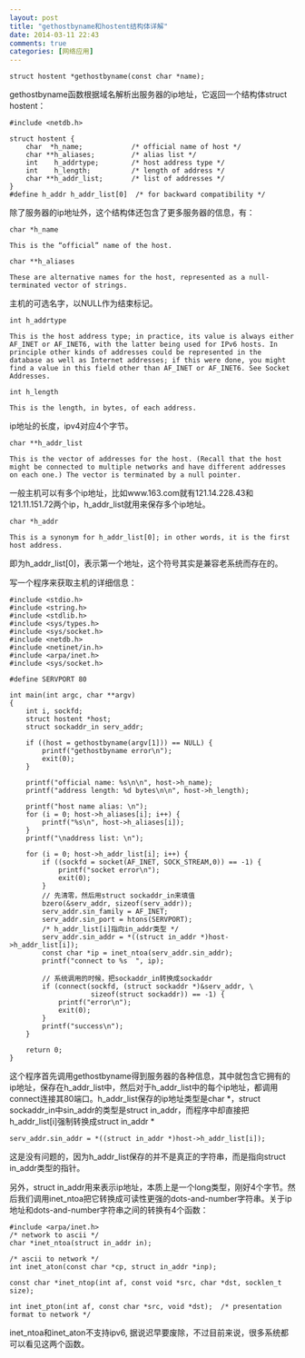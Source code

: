 ```yaml
---
layout: post
title: "gethostbyname和hostent结构体详解"
date: 2014-03-11 22:43
comments: true
categories: [网络应用]
---
```

```
struct hostent *gethostbyname(const char *name);
```
gethostbyname函数根据域名解析出服务器的ip地址，它返回一个结构体struct hostent：
```
#include <netdb.h>

struct hostent {
	char  *h_name;            /* official name of host */
	char **h_aliases;         /* alias list */
	int    h_addrtype;        /* host address type */
	int    h_length;          /* length of address */
	char **h_addr_list;       /* list of addresses */
}
#define h_addr h_addr_list[0]  /* for backward compatibility */
```

除了服务器的ip地址外，这个结构体还包含了更多服务器的信息，有：
```
char *h_name

This is the “official” name of the host. 
```
```
char **h_aliases

These are alternative names for the host, represented as a null-terminated vector of strings. 
```
主机的可选名字，以NULL作为结束标记。
<!--more-->
```
int h_addrtype

This is the host address type; in practice, its value is always either AF_INET or AF_INET6, with the latter being used for IPv6 hosts. In principle other kinds of addresses could be represented in the database as well as Internet addresses; if this were done, you might find a value in this field other than AF_INET or AF_INET6. See Socket Addresses. 
```
```
int h_length

This is the length, in bytes, of each address. 
```
ip地址的长度，ipv4对应4个字节。
```
char **h_addr_list

This is the vector of addresses for the host. (Recall that the host might be connected to multiple networks and have different addresses on each one.) The vector is terminated by a null pointer. 
```
一般主机可以有多个ip地址，比如www.163.com就有121.14.228.43和121.11.151.72两个ip，h_addr_list就用来保存多个ip地址。
```
char *h_addr

This is a synonym for h_addr_list[0]; in other words, it is the first host address.
```
即为h_addr_list[0]，表示第一个地址，这个符号其实是兼容老系统而存在的。


写一个程序来获取主机的详细信息：

```
#include <stdio.h>
#include <string.h>
#include <stdlib.h>
#include <sys/types.h>
#include <sys/socket.h>
#include <netdb.h>
#include <netinet/in.h>
#include <arpa/inet.h>
#include <sys/socket.h>

#define SERVPORT 80

int main(int argc, char **argv)
{
    int i, sockfd;
    struct hostent *host;
    struct sockaddr_in serv_addr;

    if ((host = gethostbyname(argv[1])) == NULL) {
        printf("gethostbyname error\n");
        exit(0);
    }

    printf("official name: %s\n\n", host->h_name);
    printf("address length: %d bytes\n\n", host->h_length);

    printf("host name alias: \n");
    for (i = 0; host->h_aliases[i]; i++) {
        printf("%s\n", host->h_aliases[i]);
    }
    printf("\naddress list: \n");

    for (i = 0; host->h_addr_list[i]; i++) {
        if ((sockfd = socket(AF_INET, SOCK_STREAM,0)) == -1) {
            printf("socket error\n");
            exit(0);
        }
        // 先清零，然后用struct sockaddr_in来填值
        bzero(&serv_addr, sizeof(serv_addr));
        serv_addr.sin_family = AF_INET;
        serv_addr.sin_port = htons(SERVPORT);
        /* h_addr_list[i]指向in_addr类型 */
        serv_addr.sin_addr = *((struct in_addr *)host->h_addr_list[i]);
        const char *ip = inet_ntoa(serv_addr.sin_addr);
        printf("connect to %s  ", ip);

        // 系统调用的时候，把sockaddr_in转换成sockaddr
        if (connect(sockfd, (struct sockaddr *)&serv_addr, \
                    sizeof(struct sockaddr)) == -1) {
            printf("error\n");
            exit(0);
        }
        printf("success\n");
    }

    return 0;
}
```

这个程序首先调用gethostbyname得到服务器的各种信息，其中就包含它拥有的ip地址，保存在h_addr_list中，然后对于h_addr_list中的每个ip地址，都调用connect连接其80端口。h_addr_list保存的ip地址类型是char *，struct sockaddr_in中sin_addr的类型是struct in_addr，而程序中却直接把h_addr_list[i]强制转换成struct in_addr *
```
serv_addr.sin_addr = *((struct in_addr *)host->h_addr_list[i]);
```
这是没有问题的，因为h_addr_list保存的并不是真正的字符串，而是指向struct in_addr类型的指针。

另外，struct in_addr用来表示ip地址，本质上是一个long类型，刚好4个字节。然后我们调用inet_ntoa把它转换成可读性更强的dots-and-number字符串。关于ip地址和dots-and-number字符串之间的转换有4个函数：

 
```
#include <arpa/inet.h>
/* network to ascii */
char *inet_ntoa(struct in_addr in);
   						
/* ascii to network */
int inet_aton(const char *cp, struct in_addr *inp);

const char *inet_ntop(int af, const void *src, char *dst, socklen_t size);
								
int inet_pton(int af, const char *src, void *dst);  /* presentation format to network */
```
inet_ntoa和inet_aton不支持ipv6, 据说迟早要废除，不过目前来说，很多系统都可以看见这两个函数。